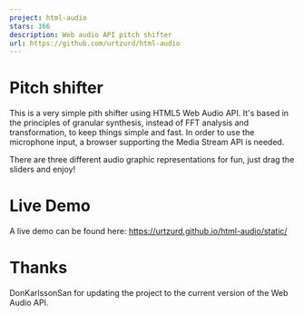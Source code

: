 ```yaml
---
project: html-audio
stars: 166
description: Web audio API pitch shifter
url: https://github.com/urtzurd/html-audio
---
```


Pitch shifter
=============

This is a very simple pith shifter using HTML5 Web Audio API. It's based in the principles of granular synthesis, instead of FFT analysis and transformation, to keep things simple and fast. In order to use the microphone input, a browser supporting the Media Stream API is needed.

There are three different audio graphic representations for fun, just drag the sliders and enjoy!

Live Demo
=========

A live demo can be found here: https://urtzurd.github.io/html-audio/static/

Thanks
======

DonKarlssonSan for updating the project to the current version of the Web Audio API.
